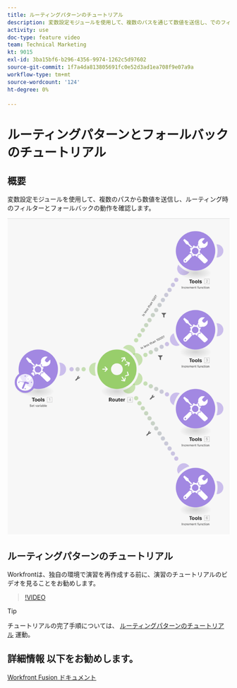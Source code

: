 ```yaml
---
title: ルーティングパターンのチュートリアル
description: 変数設定モジュールを使用して、複数のパスを通じて数値を送信し、でのフィルターとフォールバックの動作を確認する方法を説明します。 [!DNL Adobe Workfront Fusion].
activity: use
doc-type: feature video
team: Technical Marketing
kt: 9015
exl-id: 3ba15bf6-b296-4356-9974-1262c5d97602
source-git-commit: 1f7a4da813805691fc0e52d3ad1ea708f9e07a9a
workflow-type: tm+mt
source-wordcount: '124'
ht-degree: 0%

---
```


# ルーティングパターンとフォールバックのチュートリアル

## 概要

変数設定モジュールを使用して、複数のパスから数値を送信し、ルーティング時のフィルターとフォールバックの動作を確認します。

![Fusion シナリオのイメージ](assets/universal-connectors-and-routing-7.png)

## ルーティングパターンのチュートリアル

Workfrontは、独自の環境で演習を再作成する前に、演習のチュートリアルのビデオを見ることをお勧めします。

>[!VIDEO](https://video.tv.adobe.com/v/335274/?quality=12)

>[!TIP]
>
>チュートリアルの完了手順については、 [ルーティングパターンのチュートリアル](https://experienceleague.adobe.com/docs/workfront-learn/tutorials-workfront/fusion/exercises/routing-patterns.html?lang=en) 運動。


## 詳細情報 以下をお勧めします。

[Workfront Fusion ドキュメント](https://experienceleague.adobe.com/docs/workfront/using/adobe-workfront-fusion/workfront-fusion-2.html?lang=en)
